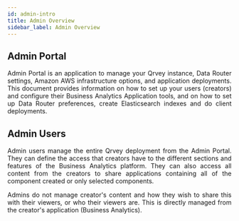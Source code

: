 ```yaml
---
id: admin-intro
title: Admin Overview
sidebar_label: Admin Overview
---
```


<div style="text-align: justify">

## Admin Portal

Admin Portal is an application to manage your Qrvey instance, Data Router settings, Amazon AWS infrastructure options, and application deployments. This document provides information on how to set up your users (creators) and configure their Business Analytics Application tools, and on how to set up Data Router preferences, create Elasticsearch indexes and do client deployments. 


## Admin Users

Admin users manage the entire Qrvey deployment from the Admin Portal. They can define the access that creators have to the different sections and features of the Business Analytics platform. They can also access all content from the creators to share applications containing all of the component created or only selected components. 

Admins do not manage creator's content and how they wish to share this with their viewers, or who their viewers are. This is directly managed from the creator's application (Business Analytics).